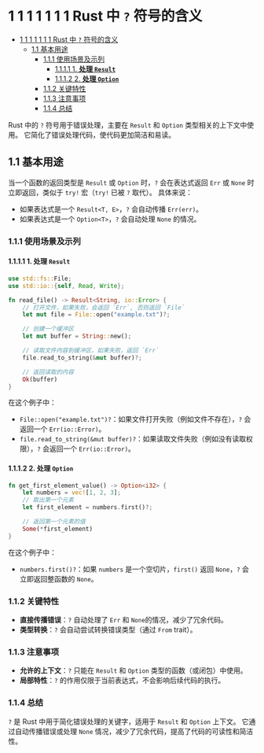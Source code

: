 # 1 1 1 1 1 1 1 Rust 中 `?` 符号的含义

<!-- TOC START -->
- [1 1 1 1 1 1 1 Rust 中 `?` 符号的含义](#1-1-1-1-1-1-1-rust-中-符号的含义)
  - [1.1 基本用途](#基本用途)
    - [1.1.1 使用场景及示列](#使用场景及示列)
      - [1.1.1.1 1. **处理 `Result`**](#1-**处理-result**)
      - [1.1.1.2 2. **处理 `Option`**](#2-**处理-option**)
    - [1.1.2 关键特性](#关键特性)
    - [1.1.3 注意事项](#注意事项)
    - [1.1.4 总结](#总结)
<!-- TOC END -->

Rust 中的 `?` 符号用于错误处理，主要在 `Result` 和 `Option` 类型相关的上下文中使用。
它简化了错误处理代码，使代码更加简洁和易读。

## 1.1 基本用途

当一个函数的返回类型是 `Result` 或 `Option` 时，`?` 会在表达式返回 `Err` 或 `None` 时立即返回，类似于 `try!` 宏（`try!` 已被 `?` 取代）。
具体来说：

- 如果表达式是一个 `Result<T, E>`，`?` 会自动传播 `Err(err)`。
- 如果表达式是一个 `Option<T>`，`?` 会自动处理 `None` 的情况。

### 1.1.1 使用场景及示列

#### 1.1.1.1 1. **处理 `Result`**

```rust
use std::fs::File;
use std::io::{self, Read, Write};

fn read_file() -> Result<String, io::Error> {
    // 打开文件，如果失败，会返回 `Err`, 否则返回 `File`
    let mut file = File::open("example.txt")?;

    // 创建一个缓冲区
    let mut buffer = String::new();

    // 读取文件内容到缓冲区，如果失败，返回 `Err`
    file.read_to_string(&mut buffer)?;

    // 返回读取的内容
    Ok(buffer)
}

```

在这个例子中：

- `File::open("example.txt")?`：如果文件打开失败（例如文件不存在），`?` 会返回一个 `Err(io::Error)`。
- `file.read_to_string(&mut buffer)?`：如果读取文件失败（例如没有读取权限），`?` 会返回一个 `Err(io::Error)`。

#### 1.1.1.2 2. **处理 `Option`**

```rust
fn get_first_element_value() -> Option<i32> {
    let numbers = vec![1, 2, 3];
    // 取出第一个元素
    let first_element = numbers.first()?;

    // 返回第一个元素的值
    Some(*first_element)
}

```

在这个例子中：

- `numbers.first()?`：如果 `numbers` 是一个空切片，`first()` 返回 `None`，`?` 会立即返回整函数的 `None`。

### 1.1.2 关键特性

- **直接传播错误**：`?` 自动处理了 `Err` 和 `None`的情况，减少了冗余代码。
- **类型转换**：`?` 会自动尝试转换错误类型（通过 `From` trait）。

### 1.1.3 注意事项

- **允许的上下文**：`?` 只能在 `Result` 和 `Option` 类型的函数（或闭包）中使用。
- **局部特性**：`?` 的作用仅限于当前表达式，不会影响后续代码的执行。

### 1.1.4 总结

`?` 是 Rust 中用于简化错误处理的关键字，适用于 `Result` 和 `Option` 上下文。
它通过自动传播错误或处理 `None` 情况，减少了冗余代码，提高了代码的可读性和简洁性。
